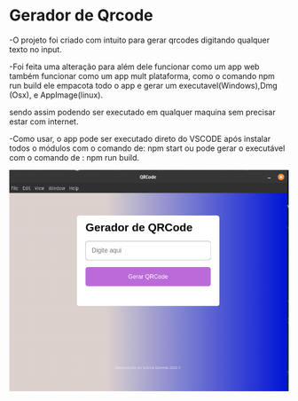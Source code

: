# Gerador de Qrcode

-O projeto foi criado com intuito para gerar qrcodes
digitando qualquer texto no input.

-Foi feita uma alteração para além dele funcionar como um app
web também funcionar como um app mult plataforma, como o comando npm run build ele empacota todo o app e gerar um executavel(Windows),Dmg (Osx), e AppImage(linux).

sendo assim podendo ser executado em qualquer maquina sem precisar estar com internet.

-Como usar, o app pode ser executado direto do VSCODE após instalar todos o módulos com o comando de: npm start ou pode gerar o executável com o comando de : npm run build.

<img src='src/Captura de tela de 2024-09-01 16-05-19.png'>
